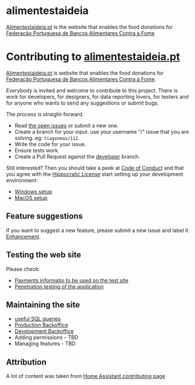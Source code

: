 # alimentestaideia

[Alimentestaideia.pt](http://alimentestaideia.pt/) is the website that enables the food donations for [Federação Portuguesa de Bancos Alimentares Contra a Fome](https://www.bancoalimentar.pt/)

# Contributing to [alimentestaideia.pt](http://alimentestaideia.pt/)

[Alimentestaideia.pt](http://alimentestaideia.pt/) is website that enables the food donations for [Federação Portuguesa de Bancos Alimentares Contra a Fome](https://www.bancoalimentar.pt/).

Everybody is invited and welcome to contribute to this project. There is work for developers, for designers, for data reporting lovers, for testers and for anyone who wants to send any suggestions or submit bugs.

The process is straight-forward.

 - Read [the open issues](https://github.com/banco-alimentar/alimentestaideia.pt/issues) or submit a new one.
 - Create a branch for your input. use your username "/" issue that you are solving. eg: `tiagonmas/112`.
 - Write the code for your issue.
 - Ensure tests work.
 - Create a Pull Request against the [developer](https://github.com/banco-alimentar/alimentestaideia.pt/tree/developer) branch.

Still interested? Then you should take a peek at [Code of Conduct](CODE_OF_CONDUCT.md) and that you agree with the [Hippocratic License](LICENSE.md) start setting up your development environment:

- [Windows setup](Documentation/Contributing-Windows-setup.md)
- [MacOS setup](Documentation/Contributing-MacOS-setup.md)

## Feature suggestions

If you want to suggest a new feature, please submit a new issue and label it [Enhancement](https://github.com/banco-alimentar/alimentestaideia.pt/issues?q=is%3Aissue+is%3Aopen+label%3Aenhancement).

## Testing the web site

Please check:
- [Payments informatio to be used on the test site](Documentation/Payments-How-to-Test-while-Developing.md)
- [Penetration testing of the application](Documentation/Penetration-Test-Setup/)

## Maintaining the site
- [useful SQL queries](Documentation/database.queries.md)
- [Production Backoffice](https://www.alimentestaideia.pt/Admin/)
- [Development Backoffice](https://alimentaestaideia-developer.azurewebsites.net/Admin/)
- Adding permissions - TBD
- Managing features - TBD


## Attribution
A lot of content was taken from [Home Assistant contributing page](https://github.com/home-assistant/core/blob/dev/CONTRIBUTING.md)
